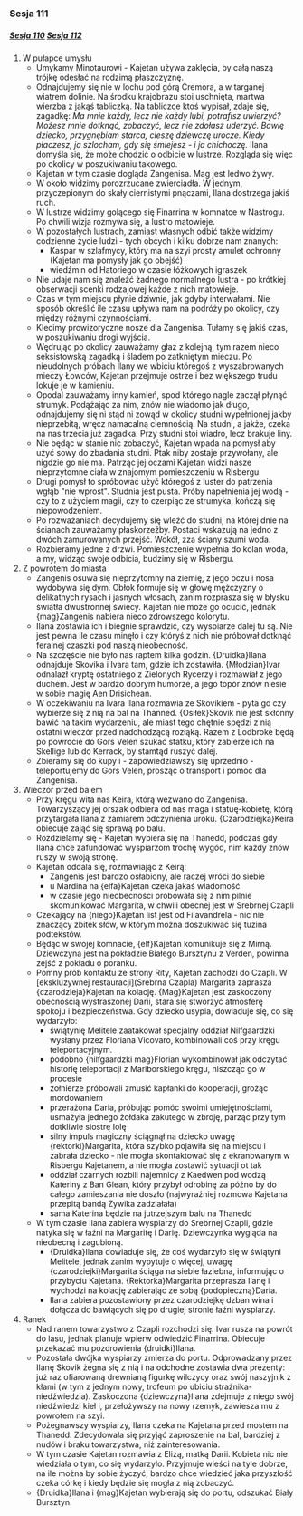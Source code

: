 ### Sesja 111
##### [Sesja 110](#sesja-110) [Sesja 112](#sesja-112)
1. W pułapce umysłu
    - Umykamy Minotaurowi - Kajetan używa zaklęcia, by całą naszą trójkę odesłać na rodzimą płaszczyznę.
    - Odnajdujemy się nie w lochu pod górą Cremora, a w targanej wiatrem dolinie. Na środku krajobrazu stoi uschnięta, martwa wierzba z jakąś tabliczką. Na tabliczce ktoś wypisał, zdaje się, zagadkę:
    _Ma mnie każdy, lecz nie każdy lubi, potrafisz uwierzyć? Możesz mnie dotknąć, zobaczyć, lecz nie zdołasz uderzyć. Bawię dziecko, przygnębiam starca, cieszę dziewczę urocze. Kiedy płaczesz, ja szlocham, gdy się śmiejesz - i ja chichoczę._ Ilana domyśla się, że może chodzić o odbicie w lustrze. Rozgląda się więc po okolicy w poszukiwaniu takowego.
    - Kajetan w tym czasie dogląda Zangenisa. Mag jest ledwo żywy.
    - W około widzimy porozrzucane zwierciadła. W jednym, przyczepionym do skały ciernistymi pnączami, Ilana dostrzega jakiś ruch.
    - W lustrze widzimy golącego się Finarrina w komnatce w Nastrogu. Po chwili wizja rozmywa się, a lustro matowieje.
    - W pozostałych lustrach, zamiast własnych odbić także widzimy codzienne życie ludzi - tych obcych i kilku dobrze nam znanych:
        - Kaspar w szlafmycy, który ma na szyi prosty amulet ochronny (Kajetan ma pomysły jak go obejść)
        - wiedźmin od Hatoriego w czasie łóżkowych igraszek
    - Nie udaje nam się znaleźć żadnego normalnego lustra - po krótkiej obserwacji scenki rodzajowej każde z nich matowieje.
    - Czas w tym miejscu płynie dziwnie, jak gdyby interwałami. Nie sposób określić ile czasu upływa nam na podróży po okolicy, czy między różnymi czynnościami.
    - Klecimy prowizoryczne nosze dla Zangenisa. Tułamy się jakiś czas, w poszukiwaniu drogi wyjścia.
    - Wędrując po okolicy zauważamy głaz z kolejną, tym razem nieco seksistowską zagadką i śladem po zatkniętym mieczu. Po nieudolnych próbach Ilany we wbiciu któregoś z wyszabrowanych mieczy Łowców, Kajetan przejmuje ostrze i bez większego trudu lokuje je w kamieniu.
    - Opodal zauważamy inny kamień, spod którego nagle zaczął płynąć strumyk. Podążając za nim, znów nie wiadomo jak długo, odnajdujemy się ni stąd ni zowąd w okolicy studni wypełnionej jakby nieprzebitą, wręcz namacalną ciemnością. Na studni, a jakże, czeka na nas trzecia już zagadka. Przy studni stoi wiadro, lecz brakuje liny.
    - Nie będąc w stanie nic zobaczyć, Kajetan wpada na pomysł aby użyć sowy do zbadania studni. Ptak niby zostaje przywołany, ale nigdzie go nie ma. Patrząc jej oczami Kajetan widzi nasze nieprzytomne ciała w znajomym pomieszczeniu w Risbergu.
    - Drugi pomysł to spróbować użyć któregoś z luster do patrzenia wgłąb "nie wprost". Studnia jest pusta. Próby napełnienia jej wodą - czy to z użyciem magii, czy to czerpiąc ze strumyka, kończą się niepowodzeniem.
    - Po rozważaniach decydujemy się wleźć do studni, na której dnie na ścianach zauważamy płaskorzeźby. Postaci wskazują na jedno z dwóch zamurowanych przejść. Wokół, zza ściany szumi woda.
    - Rozbieramy jedne z drzwi. Pomieszczenie wypełnia do kolan woda, a my, widząc swoje odbicia, budzimy się w Risbergu.
2. Z powrotem do miasta
    - Zangenis osuwa się nieprzytomny na ziemię, z jego oczu i nosa wydobywa się dym. Obłok formuje się w głowę mężczyzny o delikatnych rysach i jasnych włosach, zanim rozprasza się w błysku światła dwustronnej świecy. Kajetan nie może go ocucić, jednak {mag}Zangenis nabiera nieco zdrowszego kolorytu.
    - Ilana zostawia ich i biegnie sprawdzić, czy wyspiarze dalej tu są. Nie jest pewna ile czasu minęło i czy któryś z nich nie próbował dotknąć feralnej czaszki pod naszą nieobecność.
    - Na szczęście nie było nas raptem kilka godzin. {Druidka}Ilana odnajduje Skovika i Ivara tam, gdzie ich zostawiła. {Młodzian}Ivar odnalazł kryptę ostatniego z Zielonych Rycerzy i rozmawiał z jego duchem. Jest w bardzo dobrym humorze, a jego topór znów niesie w sobie magię Aen Drisichean.
    - W oczekiwaniu na Ivara Ilana rozmawia ze Skovikiem - pyta go czy wybierze się z nią na bal na Thanned. {Osiłek}Skovik nie jest skłonny bawić na takim wydarzeniu, ale miast tego chętnie spędzi z nią ostatni wieczór przed nadchodzącą rozłąką. Razem z Lodbroke będą po powrocie do Gors Velen szukać statku, który zabierze ich na Skellige lub do Kerrack, by stamtąd ruszyć dalej.
    - Zbieramy się do kupy i - zapowiedziawszy się uprzednio - teleportujemy do Gors Velen, prosząc o transport i pomoc dla Zangenisa.
3. Wieczór przed balem
    - Przy kręgu wita nas Keira, którą wezwano do Zangenisa. Towarzyszący jej orszak odbiera od nas maga i statuę-kobietę, którą przytargała Ilana z zamiarem odczynienia uroku. {Czarodziejka}Keira obiecuje zająć się sprawą po balu.
    - Rozdzielamy się - Kajetan wybiera się na Thanedd, podczas gdy Ilana chce zafundować wyspiarzom trochę wygód, nim każdy znów ruszy w swoją stronę.
    - Kajetan oddala się, rozmawiając z Keirą:
        - Zangenis jest bardzo osłabiony, ale raczej wróci do siebie
        - u Mardina na {elfa}Kajetan czeka jakaś wiadomość
        - w czasie jego nieobecności próbowała się z nim pilnie skomunikować Margarita, w chwili obecnej jest w Srebrnej Czapli
    - Czekający na {niego}Kajetan list jest od Filavandrela - nic nie znaczący zbitek słów, w którym można doszukiwać się tuzina podtekstów.
    - Będąc w swojej komnacie, {elf}Kajetan komunikuje się z Mirną. Dziewczyna jest na pokładzie Białego Bursztynu z Verden, powinna zejść z pokładu o poranku.
    - Pomny prób kontaktu ze strony Rity, Kajetan zachodzi do Czapli. W [ekskluzywnej restauracji](Srebrna Czapla) Margarita zaprasza {czarodzieja}Kajetan na kolację. {Mag}Kajetan jest zaskoczony obecnością wystraszonej Darii, stara się stworzyć atmosferę spokoju i bezpieczeństwa. Gdy dziecko usypia, dowiaduje się, co się wydarzyło:
        - świątynię Melitele zaatakował specjalny oddział Nilfgaardzki wysłany przez Floriana Vicovaro, kombinowali coś przy kręgu teleportacyjnym.
        - podobno {nilfgaardzki mag}Florian wykombinował jak odczytać historię teleportacji z Mariborskiego kręgu, niszcząc go w procesie
        - żołnierze próbowali zmusić kapłanki do kooperacji, grożąc mordowaniem
        - przerażona Daria, próbując pomóc swoimi umiejętnościami, usmażyła jednego żołdaka zakutego w zbroję, parząc przy tym dotkliwie siostrę Iolę
        - silny impuls magiczny ściągnął na dziecko uwagę {rektorki}Margarita, która szybko pojawiła się na miejscu i zabrała dziecko - nie mogła skontaktować się z ekranowanym w Risbergu Kajetanem, a nie mogła zostawić sytuacji ot tak
        - oddział czarnych rozbili najemnicy z Kaedwen pod wodzą Kateriny z Ban Glean, który przybył odrobinę za późno by do całego zamieszania nie doszło (najwyraźniej rozmowa Kajetana przepitą bandą Zywika zadziałała)
        - sama Katerina będzie na jutrzejszym balu na Thanedd
    - W tym czasie Ilana zabiera wyspiarzy do Srebrnej Czapli, gdzie natyka się w łaźni na Margaritę i Darię. Dziewczynka wygląda na nieobecną i zagubioną.
        - {Druidka}Ilana dowiaduje się, że coś wydarzyło się w świątyni Melitele, jednak zanim wypytuje o więcej, uwagę {czarodziejki}Margarita ściąga na siebie łaziebna, informując o przybyciu Kajetana. {Rektorka}Margarita przeprasza Ilanę i wychodzi na kolację zabierając ze sobą {podopieczną}Daria.
        - Ilana zabiera pozostawiony przez czarodziejkę dzban wina i dołącza do bawiących się po drugiej stronie łaźni wyspiarzy.
4. Ranek
    - Nad ranem towarzystwo z Czapli rozchodzi się. Ivar rusza na powrót do lasu, jednak planuje wpierw odwiedzić Finarrina. Obiecuje przekazać mu pozdrowienia {druidki}Ilana.
    - Pozostała dwójka wyspiarzy zmierza do portu. Odprowadzany przez Ilanę Skovik żegna się z nią i na odchodne zostawia dwa prezenty: już raz ofiarowaną drewnianą figurkę wilczycy oraz swój naszyjnik z kłami (w tym z jednym nowy, trofeum po ubiciu strażnika-niedźwiedzia). Zaskoczona {dziewczyna}Ilana zdejmuje z niego swój niedźwiedzi kieł i, przełożywszy na nowy rzemyk, zawiesza mu z powrotem na szyi.
    - Pożegnawszy wyspiarzy, Ilana czeka na Kajetana przed mostem na Thanedd. Zdecydowała się przyjąć zaproszenie na bal, bardziej z nudów i braku towarzystwa, niż zainteresowania.
    - W tym czasie Kajetan rozmawia z Elizą, matką Darii. Kobieta nic nie wiedziała o tym, co się wydarzyło. Przyjmuje wieści na tyle dobrze, na ile można by sobie życzyć, bardzo chce wiedzieć jaka przyszłość czeka córkę i kiedy będzie się mogła z nią zobaczyć.
    - {Druidka}Ilana i {mag}Kajetan wybierają się do portu, odszukać Biały Bursztyn.